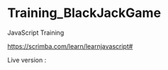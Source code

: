 # Training_BlackJackGame

JavaScript Training

https://scrimba.com/learn/learnjavascript#

Live version :
